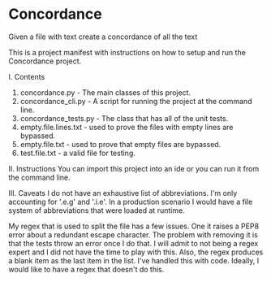 # Concordance
Given a file with text create a concordance of all the text

This is a project manifest with instructions on how to setup and 
run the Concordance project. 

I. Contents
   1) concordance.py - The main classes of this project.  
   2) concordance_cli.py - A script for running the project at the command line. 
   3) concordance_tests.py - The class that has all of the unit tests. 
   4) empty.file.lines.txt - used to prove the files with empty lines are bypassed.
   5) empty.file.txt - used to prove that empty files are bypassed.
   6) test.file.txt - a valid file for testing. 

II. Instructions
  You can import this project into an ide or you can run it from the command line. 

III. Caveats
  I do not have an exhaustive list of abbreviations.  I'm only accounting for '.e.g' 
  and '.i.e'.  In a production scenario I would have a file system of abbreviations
  that were loaded at runtime. 

  My regex that is used to split the file has a few issues.  One it raises a PEP8 error 
  about a redundant escape character.  The problem with removing it is that the tests
  throw an error once I do that.  I will admit to not being a regex expert and I did 
  not have the time to play with this.  Also, the regex produces a blank item as the
  last item in the list.  I've handled this with code.  Ideally, I would like to have
  a regex that doesn't do this.  
